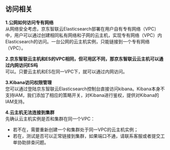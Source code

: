 ## 访问相关

**1.公网如何访问专有网络**</br>
从网络安全考虑，京东智联云Elasticsearch部署在用户自有专有网络（VPC）中，用户可以通过创建相同私有网络和子网的云主机，实现专有网络（VPC）内Elasticsearch的访问。一台公网的云主机实例，只能链接到一个专有网络（VPC）。</br>

**2.京东智联云主机和ES的VPC相同，但可用区不同，那京东智联云云主机可以通过内网访问ES吗**</br>
可以。只要云主机和ES在同一VPC下，就可以通过内网访问。</br>

**3.Kibana访问权限管理**</br>
您可以通过登陆京东智联云Elasticsearch控制台直接访问kibana。Kibana本身不支持IAM，我们添加了相应的策略开关，对Kibana进行鉴权，提供对Kibana的IAM支持。</br>

**4.云主机无法连接到集群**</br>
先确认云主机实例是否和集群在同一个VPC：</br>
- 若不在，需要重新创建一个和集群处于同一VPC的云主机实例；</br>
- 若在，测试是否可以正常链接到集群，如果端口不通，请联系客服或者提交工单协助排查问题。</br>


